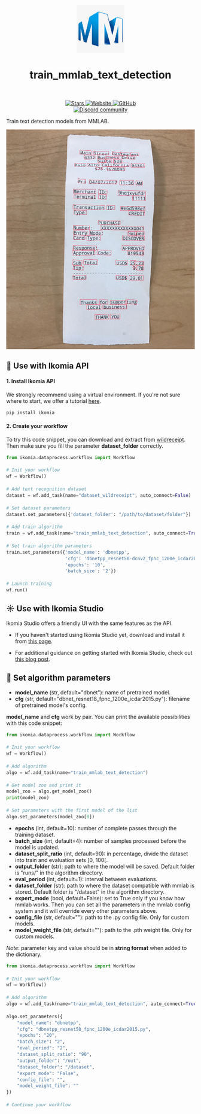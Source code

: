 <div align="center">
  <img src="https://raw.githubusercontent.com/Ikomia-hub/train_mmlab_text_detection/main/icons/mmlab.png" alt="Algorithm icon">
  <h1 align="center">train_mmlab_text_detection</h1>
</div>
<br />
<p align="center">
    <a href="https://github.com/Ikomia-hub/train_mmlab_text_detection">
        <img alt="Stars" src="https://img.shields.io/github/stars/Ikomia-hub/train_mmlab_text_detection">
    </a>
    <a href="https://app.ikomia.ai/hub/">
        <img alt="Website" src="https://img.shields.io/website/http/app.ikomia.ai/en.svg?down_color=red&down_message=offline&up_message=online">
    </a>
    <a href="https://github.com/Ikomia-hub/train_mmlab_text_detection/blob/main/LICENSE.md">
        <img alt="GitHub" src="https://img.shields.io/github/license/Ikomia-hub/train_mmlab_text_detection.svg?color=blue">
    </a>    
    <br>
    <a href="https://discord.com/invite/82Tnw9UGGc">
        <img alt="Discord community" src="https://img.shields.io/badge/Discord-white?style=social&logo=discord">
    </a> 
</p>

Train text detection models from MMLAB.

![example](https://raw.githubusercontent.com/Ikomia-hub/infer_mmlab_text_detection/main/icons/results.jpg)

## :rocket: Use with Ikomia API

#### 1. Install Ikomia API

We strongly recommend using a virtual environment. If you're not sure where to start, we offer a tutorial [here](https://www.ikomia.ai/blog/a-step-by-step-guide-to-creating-virtual-environments-in-python).

```sh
pip install ikomia
```

#### 2. Create your workflow

To try this code snippet, you can download and extract from [wildreceipt](https://download.openmmlab.com/mmocr/data/wildreceipt.tar).
Then make sure you fill the parameter **dataset_folder** correctly.

```python
from ikomia.dataprocess.workflow import Workflow

# Init your workflow
wf = Workflow()

# Add text recognition dataset
dataset = wf.add_task(name="dataset_wildreceipt", auto_connect=False)

# Set dataset parameters
dataset.set_parameters({'dataset_folder': "/path/to/dataset/folder"})

# Add train algorithm
train = wf.add_task(name="train_mmlab_text_detection", auto_connect=True)

# Set train algorithm parameters
train.set_parameters({'model_name': 'dbnetpp', 
                      'cfg': 'dbnetpp_resnet50-dcnv2_fpnc_1200e_icdar2015',
                      'epochs': '10',
                      'batch_size': '2'})

# Launch training
wf.run()
```

## :sunny: Use with Ikomia Studio

Ikomia Studio offers a friendly UI with the same features as the API.

- If you haven't started using Ikomia Studio yet, download and install it from [this page](https://www.ikomia.ai/studio).

- For additional guidance on getting started with Ikomia Studio, check out [this blog post](https://www.ikomia.ai/blog/how-to-get-started-with-ikomia-studio).

## :pencil: Set algorithm parameters

- **model_name** (str, default="dbnet"): name of pretrained model.
- **cfg** (str, default="dbnet_resnet18_fpnc_1200e_icdar2015.py"): filename of pretrained model's config.  

**model_name** and **cfg** work by pair. You can print the available possibilities with this code snippet:
```python
from ikomia.dataprocess.workflow import Workflow

# Init your workflow
wf = Workflow()

# Add algorithm
algo = wf.add_task(name="train_mmlab_text_detection")

# Get model zoo and print it
model_zoo = algo.get_model_zoo()
print(model_zoo)

# Set parameters with the first model of the list
algo.set_parameters(model_zoo[0])
```

- **epochs** (int, default=10): number of complete passes through the training dataset.
- **batch_size** (int, default=4): number of samples processed before the model is updated.
- **dataset_split_ratio** (int, default=90): in percentage, divide the dataset into train and evaluation sets ]0, 100[.
- **output_folder** (str): path to where the model will be saved. Default folder is "runs/" in the algorithm directory.
- **eval_period** (int, default=1): interval between evaluations.
- **dataset_folder** (str): path to where the dataset compatible with mmlab is stored. Default folder is "/dataset" in the algorithm directory.
- **expert_mode** (bool, default=False): set to True only if you know how mmlab works. Then you can set all the parameters in the mmlab config system and it will override every other parameters above.
- **config_file** (str, default=""): path to the .py config file. Only for custom models.
- **model_weight_file** (str, default=""): path to the .pth weight file. Only for custom models.  

*Note*: parameter key and value should be in **string format** when added to the dictionary.

```python
from ikomia.dataprocess.workflow import Workflow

# Init your workflow
wf = Workflow()

# Add algorithm
algo = wf.add_task(name="train_mmlab_text_detection", auto_connect=True)

algo.set_parameters({
    "model_name": "dbnetpp",
    "cfg": "dbnetpp_resnet50_fpnc_1200e_icdar2015.py",
    "epochs": "20",
    "batch_size": "2",
    "eval_period": "2",
    "dataset_split_ratio": "90",
    "output_folder": "/out",
    "dataset_folder": "/dataset",
    "export_mode": "False",
    "config_file": "",
    "model_weight_file": ""
})

# Continue your workflow
```
